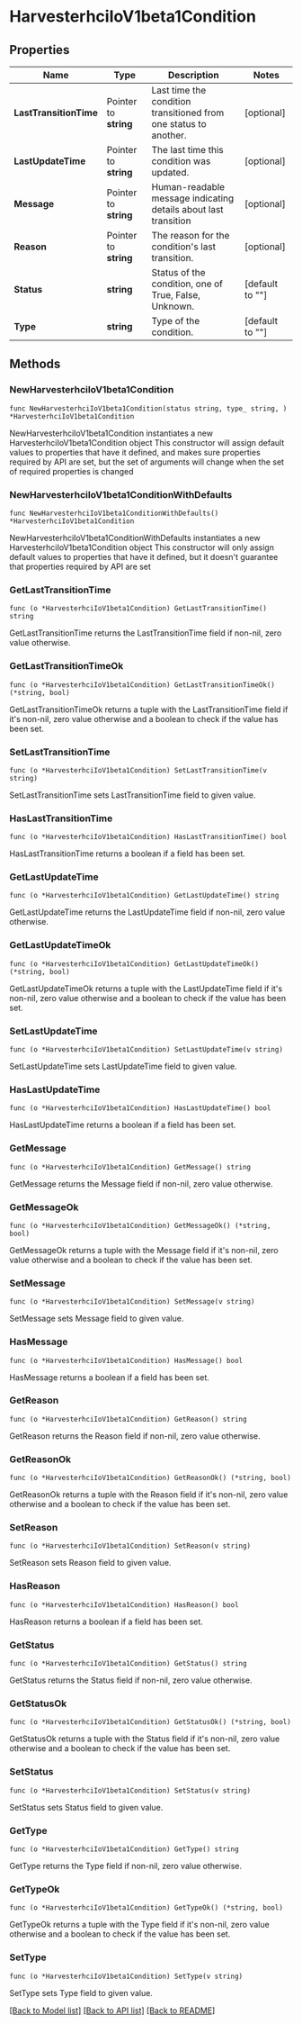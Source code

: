 # HarvesterhciIoV1beta1Condition

## Properties

Name | Type | Description | Notes
------------ | ------------- | ------------- | -------------
**LastTransitionTime** | Pointer to **string** | Last time the condition transitioned from one status to another. | [optional] 
**LastUpdateTime** | Pointer to **string** | The last time this condition was updated. | [optional] 
**Message** | Pointer to **string** | Human-readable message indicating details about last transition | [optional] 
**Reason** | Pointer to **string** | The reason for the condition&#39;s last transition. | [optional] 
**Status** | **string** | Status of the condition, one of True, False, Unknown. | [default to ""]
**Type** | **string** | Type of the condition. | [default to ""]

## Methods

### NewHarvesterhciIoV1beta1Condition

`func NewHarvesterhciIoV1beta1Condition(status string, type_ string, ) *HarvesterhciIoV1beta1Condition`

NewHarvesterhciIoV1beta1Condition instantiates a new HarvesterhciIoV1beta1Condition object
This constructor will assign default values to properties that have it defined,
and makes sure properties required by API are set, but the set of arguments
will change when the set of required properties is changed

### NewHarvesterhciIoV1beta1ConditionWithDefaults

`func NewHarvesterhciIoV1beta1ConditionWithDefaults() *HarvesterhciIoV1beta1Condition`

NewHarvesterhciIoV1beta1ConditionWithDefaults instantiates a new HarvesterhciIoV1beta1Condition object
This constructor will only assign default values to properties that have it defined,
but it doesn't guarantee that properties required by API are set

### GetLastTransitionTime

`func (o *HarvesterhciIoV1beta1Condition) GetLastTransitionTime() string`

GetLastTransitionTime returns the LastTransitionTime field if non-nil, zero value otherwise.

### GetLastTransitionTimeOk

`func (o *HarvesterhciIoV1beta1Condition) GetLastTransitionTimeOk() (*string, bool)`

GetLastTransitionTimeOk returns a tuple with the LastTransitionTime field if it's non-nil, zero value otherwise
and a boolean to check if the value has been set.

### SetLastTransitionTime

`func (o *HarvesterhciIoV1beta1Condition) SetLastTransitionTime(v string)`

SetLastTransitionTime sets LastTransitionTime field to given value.

### HasLastTransitionTime

`func (o *HarvesterhciIoV1beta1Condition) HasLastTransitionTime() bool`

HasLastTransitionTime returns a boolean if a field has been set.

### GetLastUpdateTime

`func (o *HarvesterhciIoV1beta1Condition) GetLastUpdateTime() string`

GetLastUpdateTime returns the LastUpdateTime field if non-nil, zero value otherwise.

### GetLastUpdateTimeOk

`func (o *HarvesterhciIoV1beta1Condition) GetLastUpdateTimeOk() (*string, bool)`

GetLastUpdateTimeOk returns a tuple with the LastUpdateTime field if it's non-nil, zero value otherwise
and a boolean to check if the value has been set.

### SetLastUpdateTime

`func (o *HarvesterhciIoV1beta1Condition) SetLastUpdateTime(v string)`

SetLastUpdateTime sets LastUpdateTime field to given value.

### HasLastUpdateTime

`func (o *HarvesterhciIoV1beta1Condition) HasLastUpdateTime() bool`

HasLastUpdateTime returns a boolean if a field has been set.

### GetMessage

`func (o *HarvesterhciIoV1beta1Condition) GetMessage() string`

GetMessage returns the Message field if non-nil, zero value otherwise.

### GetMessageOk

`func (o *HarvesterhciIoV1beta1Condition) GetMessageOk() (*string, bool)`

GetMessageOk returns a tuple with the Message field if it's non-nil, zero value otherwise
and a boolean to check if the value has been set.

### SetMessage

`func (o *HarvesterhciIoV1beta1Condition) SetMessage(v string)`

SetMessage sets Message field to given value.

### HasMessage

`func (o *HarvesterhciIoV1beta1Condition) HasMessage() bool`

HasMessage returns a boolean if a field has been set.

### GetReason

`func (o *HarvesterhciIoV1beta1Condition) GetReason() string`

GetReason returns the Reason field if non-nil, zero value otherwise.

### GetReasonOk

`func (o *HarvesterhciIoV1beta1Condition) GetReasonOk() (*string, bool)`

GetReasonOk returns a tuple with the Reason field if it's non-nil, zero value otherwise
and a boolean to check if the value has been set.

### SetReason

`func (o *HarvesterhciIoV1beta1Condition) SetReason(v string)`

SetReason sets Reason field to given value.

### HasReason

`func (o *HarvesterhciIoV1beta1Condition) HasReason() bool`

HasReason returns a boolean if a field has been set.

### GetStatus

`func (o *HarvesterhciIoV1beta1Condition) GetStatus() string`

GetStatus returns the Status field if non-nil, zero value otherwise.

### GetStatusOk

`func (o *HarvesterhciIoV1beta1Condition) GetStatusOk() (*string, bool)`

GetStatusOk returns a tuple with the Status field if it's non-nil, zero value otherwise
and a boolean to check if the value has been set.

### SetStatus

`func (o *HarvesterhciIoV1beta1Condition) SetStatus(v string)`

SetStatus sets Status field to given value.


### GetType

`func (o *HarvesterhciIoV1beta1Condition) GetType() string`

GetType returns the Type field if non-nil, zero value otherwise.

### GetTypeOk

`func (o *HarvesterhciIoV1beta1Condition) GetTypeOk() (*string, bool)`

GetTypeOk returns a tuple with the Type field if it's non-nil, zero value otherwise
and a boolean to check if the value has been set.

### SetType

`func (o *HarvesterhciIoV1beta1Condition) SetType(v string)`

SetType sets Type field to given value.



[[Back to Model list]](../README.md#documentation-for-models) [[Back to API list]](../README.md#documentation-for-api-endpoints) [[Back to README]](../README.md)


